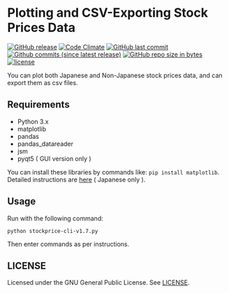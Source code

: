 # Plotting and CSV-Exporting Stock Prices Data

[![GitHub release](https://img.shields.io/github/release/Surumerf/Stock-Price.svg)](https://github.com/Surumerf/Stock-Price/releases)
[![Code Climate](https://img.shields.io/codeclimate/maintainability/Surumerf/Stock-Price.svg)](https://codeclimate.com/github/Surumerf/Stock-Price)
[![GitHub last commit](https://img.shields.io/github/last-commit/Surumerf/Stock-Price.svg)](https://github.com/Surumerf/Stock-Price/commits)
[![Github commits (since latest release)](https://img.shields.io/github/commits-since/Surumerf/Stock-Price/latest.svg)](https://github.com/Surumerf/Stock-Price/commits)
[![GitHub repo size in bytes](https://img.shields.io/github/repo-size/Surumerf/Stock-Price.svg)](https://github.com/Surumerf/Stock-Price)
[![license](https://img.shields.io/github/license/Surumerf/Stock-Price.svg)](https://github.com/Surumerf/Stock-Price/blob/master/LICENSE)

You can plot both Japanese and Non-Japanese stock prices data, and can export them as csv files.

## Requirements

* Python 3.x
* matplotlib
* pandas
* pandas_datareader
* jsm
* pyqt5 ( GUI version only )

You can install these libraries by commands like: `pip install matplotlib`.  
Detailed instructions are [here](https://qiita.com/Surumerf/items/436747326537143d1fcf) ( Japanese only ).

## Usage

Run with the following command:

```batch
python stockprice-cli-v1.7.py
```

Then enter commands as per instructions.

## LICENSE
Licensed under the GNU General Public License. See [LICENSE](https://github.com/Surumerf/Stock-Price/blob/master/LICENSE).